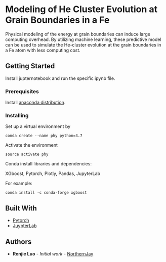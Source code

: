 # Modeling of He Cluster Evolution at Grain Boundaries in a Fe
 
Physical modeling of the energy at grain boundaries can induce large computing overhead. By utilizing machine learning, these predictive model can be used to simulate the He-cluster evolution at the grain boundaries in a Fe atom with less computing cost. 

## Getting Started

Install jupternotebook and run the specific ipynb file.

### Prerequisites

Install [anaconda distribution](https://www.anaconda.com/distribution/).

### Installing

Set up a virtual environment by
```
conda create --name phy python=3.7
```
Activate the environment
```
source activate phy
```
Conda install libraries and dependencies:

XGboost, Pytorch, Plotly, Pandas, JupyterLab

For example:
```
conda install -c conda-forge xgboost
```

## Built With

* [Pytorch](https://pytorch.org/)
* [JuypterLab](https://jupyterlab.readthedocs.io/en/stable/)


## Authors

* **Renjie Luo** - *Initial work* - [NorthernJay](https://github.com/northernjay885)


